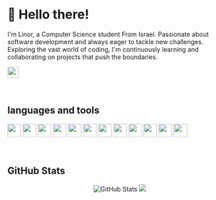 # 👋 Hello there! 
I'm Linor, a Computer Science student From Israel. Passionate about software development and always eager to tackle new challenges. 
Exploring the vast world of coding, I'm continuously learning and collaborating on projects that push the boundaries. 

<p>
  <a href="https://www.linkedin.com/in/linor-cohen-260677257/">
    <img src="https://img.shields.io/badge/linkedin-%230077B5.svg?&style=for-the-badge&logo=linkedin&logoColor=white" height=25>
  </a> 
</p>

<br>

<h2>languages and tools</h2>

<code><img height="30" src="https://skillicons.dev/icons?i=java"></code>
<code><img height="30" src="https://skillicons.dev/icons?i=c"></code>
<code><img height="30" src="https://skillicons.dev/icons?i=cpp"></code>
<code><img height="30" src="https://skillicons.dev/icons?i=py"></code>
<code><img height="30" src="https://skillicons.dev/icons?i=git"></code>
<code><img height="30" src="https://skillicons.dev/icons?i=mysql"></code>
<code><img height="30" src="https://skillicons.dev/icons?i=css"></code>
<code><img height="30" src="https://skillicons.dev/icons?i=html"></code>
<code><img height="30" src="https://skillicons.dev/icons?i=js"></code>
<code><img height="30" src="https://skillicons.dev/icons?i=latex"></code>
<code><img height="30" src="https://skillicons.dev/icons?i=linux"></code>
<code><img height="30" src="https://skillicons.dev/icons?i=postgres"></code>

<br>

<h2>GitHub Stats</h2>
<div align="center">
  <p><img src="https://github-readme-stats.vercel.app/api?username=linorcohen&amp;show_icons=true&theme=date_night" alt="GitHub Stats"> 
    <img width="" src="https://github-readme-stats.vercel.app/api/top-langs/?username=linorcohen&layout=compact&card_width=300&theme=date_night" /></p>
</div>

